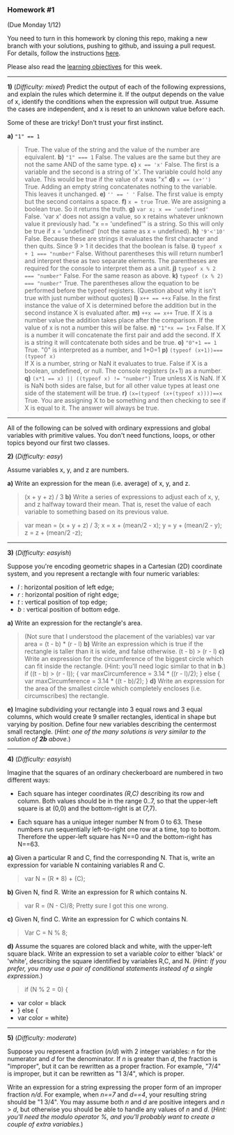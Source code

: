
### Homework #1
(Due Monday 1/12)

You need to turn in this homework by cloning this repo, making a new branch with your solutions, pushing to github, and issuing a pull request.
For details, follow the instructions [here](http://portlandcodeschool.github.io/jse/2015/01/07/command-line-and-git-slides/#/14).

Please also read the [learning objectives](objectives.md) for this week.

---

**1)** (_Difficulty: mixed_)
Predict the output of each of the following expressions, and explain the rules which determine it.
If the output depends on the value of x, identify the conditions when the expression will output true.  Assume the cases are independent, and x is reset to an unknown value before each.

Some of these are tricky!  Don't trust your first instinct.  


**a)** `"1" == 1`
>True. The value of the string and the value of the number are equivalent. 
**b)** `"1" === 1`
>False. The values are the same but they are not the same AND of the same type. 
**c)** `x == 'x'`
>False. The first is a variable and the second is a string of 'x'. The variable could hold any value. This would be true if the value of x was "x"
**d)** `x == (x+'')`
>True. Adding an empty string concatenates nothing to the variable. This leaves it unchanged. 
**e)** `'' == ' '`
>False. The first value is empty but the second contains a space. 
**f)** `x = true`
>True. We are assigning a boolean true. So it returns the truth. 
**g)** `var x; x == 'undefined'`
>False. 'var x' does not assign a value, so x retains whatever unknown value it previously had. "x == 'undefined'" is a string. So this will only be true if x = 'undefined' (not the same as x = undefined).
**h)** `'9'<'10'`
>False. Because these are strings it evaluates the first character and then quits. Since 9 > 1 it decides that the boolean is false.
**i)** `typeof x + 1 === "number"`
>False. Without parentheses this will return number1 and interpret these as two separate elements. The parentheses are required for the console to interpret them as a unit. 
**j)** `typeof x % 2 === "number"`
>False. For the same reason as above.
**k)** `typeof (x % 2) === "number"`
>True. The parentheses allow the equation to be performed before the typeof registers. (Question about why it isn't true with just number without quotes)
**l)** `x++ == ++x`
>False. In the first instance the value of X is determined before the addition but in the second instance X is evaluated after. 
**m)** `++x == x++`
>True. If X is a number value the addition takes place after the comparison. If the value of x is not a number this will be false.
**n)** `"1"+x == 1+x`
>False. If X is a number it will concatenate the first pair and add the second. If X is a string it will contcatenate both sides and be true.
**o)** `"0"+1 == 1`
>True. "0" is interpreted as a number, and 1+0=1
**p)** `(typeof (x+1))===(typeof x)`	
>If X is a number, string or NaN it evaluates to true. False if X is a boolean, undefined, or null. The console registers (x+1) as a number. 
**q)** `(x*1 == x) || ((typeof x) != "number")`
>True unless X is NaN. If X is NaN both sides are false, but for all other value types at least one side of the statement will be true.
**r)** `(x=(typeof (x+(typeof x))))==x`
>True. You are assigning X to be something and then checking to see if X is equal to it. The answer will always be true. 
---

All of the following can be solved with ordinary expressions and global variables with primitive values.  You don't need functions, loops, or other topics beyond our first two classes.

 **2)** (_Difficulty: easy_)

Assume variables x, y, and z are numbers.

**a)**
Write an expression for the mean (i.e. average) of x, y, and z.
>(x + y + z) / 3
**b)**
Write a series of expressions to adjust each of x, y, and z halfway toward their mean.
That is, reset the value of each variable to something based on its previous value.

>var mean = (x + y + z) / 3;
x = x + (mean/2 - x);
y = y + (mean/2 - y);
z = z + (mean/2 -z);
---

**3)** (_Difficulty: easyish_)

Suppose you're encoding geometric shapes in a Cartesian (2D) coordinate system, and you represent a rectangle with four numeric variables:

- _l_ : horizontal position of left edge;
- _r_ : horizontal position of right edge;
- _t_ : vertical position of top edge;
- _b_ : vertical position of bottom edge.

**a)**
Write an expression for the rectangle's area.
>(Not sure that I understood the placement of the variables) 
var
var area = (t - b) * (r - l)
**b)**
Write an expression which is true if the rectangle is taller than it is wide, and false otherwise.
>(t - b) > (r - l)
**c)**
Write an expression for the circumference of the biggest circle which can fit inside the rectangle.  (Hint: you'll need logic similar to that in **b**.)
>if ((t - b) > (r - l)); {
	var maxCircumference = 3.14 * ((r - l)/2); 
	} else {
		var maxCircumference = 3.14 * ((t - b)/2);
	}
**d)**
Write an expression for the area of the smallest circle which completely encloses (i.e. circumscribes) the rectangle.

**e)**
Imagine subdividing your rectangle into 3 equal rows and 3 equal columns, which would create 9 smaller rectangles, identical in shape but varying by position.
Define four new variables describing the centermost small rectangle.
(_Hint: one of the many solutions is very similar to the solution of **2b** above._)

---

**4)** (_Difficulty: easyish_)

Imagine that the squares of an ordinary checkerboard are numbered in two different ways:

* Each square has integer coordinates _(R,C)_ describing its row and column.  Both values should be in the range 0..7, so that the upper-left square is at (0,0) and the bottom-right is at (7,7).

* Each square has a unique integer number N from 0 to 63.  These numbers run sequentially left-to-right one row at a time, top to bottom.  Therefore the upper-left square has N==0 and the bottom-right has N==63.

**a)**  Given a particular R and C, find the corresponding N.  That is, write an expression for variable N containing variables R and C.
>var N = (R * 8) + (C);

**b)**  Given N, find R.  Write an expression for R which contains N.
>var R = (N - C)/8;
Pretty sure I got this one wrong.

**c)**  Given N, find C.  Write an expression for C which contains N.
>Var C = N % 8;

**d)**  Assume the squares are colored black and white, with the upper-left square black.
Write an expression to set a variable _color_ to either 'black' or 'white', describing the square identified by variables R,C, and N.
(_Hint: If you prefer, you may use a pair of conditional statements instead of a single expression._)
>if (N % 2 = 0) {
+	var color =  black
+	} else {
+	var color = white}

---

**5)** (_Difficulty: moderate_)

Suppose you represent a fraction (_n/d_) with 2 integer variables: _n_ for the numerator and _d_ for the denominator.
If _n_ is greater than _d_, the fraction is "improper", but it can be rewritten as a proper fraction.  For example, "7/4" is improper, but it can be rewritten as "1 3/4", which is proper.

Write an expression for a string expressing the proper form of an improper fraction _n/d_.  For example, when _n==7_ and _d==4_, your resulting string should be "1 3/4".  You may assume both _n_ and _d_ are positive integers and _n_ > _d_, but otherwise you should be able to handle any values of _n_ and _d_.
(_Hint: you'll need the modulo operator _%_, and you'll probably want to create a couple of extra variables._)
